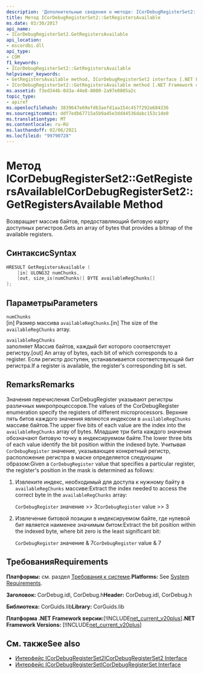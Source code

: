 ```yaml
---
description: 'Дополнительные сведения о методе: ICorDebugRegisterSet2:: Жетрегистерсаваилабле'
title: Метод ICorDebugRegisterSet2::GetRegistersAvailable
ms.date: 03/30/2017
api_name:
- ICorDebugRegisterSet2.GetRegistersAvailable
api_location:
- mscordbi.dll
api_type:
- COM
f1_keywords:
- ICorDebugRegisterSet2::GetRegistersAvailable
helpviewer_keywords:
- GetRegistersAvailable method, ICorDebugRegisterSet2 interface [.NET Framework debugging]
- ICorDebugRegisterSet2::GetRegistersAvailable method [.NET Framework debugging]
ms.assetid: f3ed344b-0d3a-44e8-8000-2a97e0805a2c
topic_type:
- apiref
ms.openlocfilehash: 3839647e69efd63aefd1aa154c457f292e684336
ms.sourcegitcommit: ddf7edb67715a5b9a45e3dd44536dabc153c1de0
ms.translationtype: MT
ms.contentlocale: ru-RU
ms.lasthandoff: 02/06/2021
ms.locfileid: "99790728"
---
```

# <a name="icordebugregisterset2getregistersavailable-method"></a><span data-ttu-id="8f1a7-103">Метод ICorDebugRegisterSet2::GetRegistersAvailable</span><span class="sxs-lookup"><span data-stu-id="8f1a7-103">ICorDebugRegisterSet2::GetRegistersAvailable Method</span></span>

<span data-ttu-id="8f1a7-104">Возвращает массив байтов, предоставляющий битовую карту доступных регистров.</span><span class="sxs-lookup"><span data-stu-id="8f1a7-104">Gets an array of bytes that provides a bitmap of the available registers.</span></span>  
  
## <a name="syntax"></a><span data-ttu-id="8f1a7-105">Синтаксис</span><span class="sxs-lookup"><span data-stu-id="8f1a7-105">Syntax</span></span>  
  
```cpp  
HRESULT GetRegistersAvailable (  
    [in] ULONG32 numChunks,  
    [out, size_is(numChunks)] BYTE availableRegChunks[]  
);  
```  
  
## <a name="parameters"></a><span data-ttu-id="8f1a7-106">Параметры</span><span class="sxs-lookup"><span data-stu-id="8f1a7-106">Parameters</span></span>  

 `numChunks`  
 <span data-ttu-id="8f1a7-107">[in] Размер массива `availableRegChunks`.</span><span class="sxs-lookup"><span data-stu-id="8f1a7-107">[in] The size of the `availableRegChunks` array.</span></span>  
  
 `availableRegChunks`  
 <span data-ttu-id="8f1a7-108">заполняет Массив байтов, каждый бит которого соответствует регистру.</span><span class="sxs-lookup"><span data-stu-id="8f1a7-108">[out] An array of bytes, each bit of which corresponds to a register.</span></span> <span data-ttu-id="8f1a7-109">Если регистр доступен, устанавливается соответствующий бит регистра.</span><span class="sxs-lookup"><span data-stu-id="8f1a7-109">If a register is available, the register's corresponding bit is set.</span></span>  
  
## <a name="remarks"></a><span data-ttu-id="8f1a7-110">Remarks</span><span class="sxs-lookup"><span data-stu-id="8f1a7-110">Remarks</span></span>  

 <span data-ttu-id="8f1a7-111">Значения перечисления CorDebugRegister указывают регистры различных микропроцессоров.</span><span class="sxs-lookup"><span data-stu-id="8f1a7-111">The values of the CorDebugRegister enumeration specify the registers of different microprocessors.</span></span> <span data-ttu-id="8f1a7-112">Верхние пять битов каждого значения являются индексом в `availableRegChunks` массиве байтов.</span><span class="sxs-lookup"><span data-stu-id="8f1a7-112">The upper five bits of each value are the index into the `availableRegChunks` array of bytes.</span></span> <span data-ttu-id="8f1a7-113">Младшие три бита каждого значения обозначают битовую точку в индексируемом байте.</span><span class="sxs-lookup"><span data-stu-id="8f1a7-113">The lower three bits of each value identify the bit position within the indexed byte.</span></span> <span data-ttu-id="8f1a7-114">Учитывая `CorDebugRegister` значение, указывающее конкретный регистр, расположение регистра в маске определяется следующим образом:</span><span class="sxs-lookup"><span data-stu-id="8f1a7-114">Given a `CorDebugRegister` value that specifies a particular register, the register's position in the mask is determined as follows:</span></span>  
  
1. <span data-ttu-id="8f1a7-115">Извлеките индекс, необходимый для доступа к нужному байту в `availableRegChunks` массиве:</span><span class="sxs-lookup"><span data-stu-id="8f1a7-115">Extract the index needed to access the correct byte in the `availableRegChunks` array:</span></span>  
  
     <span data-ttu-id="8f1a7-116">`CorDebugRegister` значение >> 3</span><span class="sxs-lookup"><span data-stu-id="8f1a7-116">`CorDebugRegister` value >> 3</span></span>  
  
2. <span data-ttu-id="8f1a7-117">Извлечение битовой позиции в индексируемом байте, где нулевой бит является наименее значимым битом:</span><span class="sxs-lookup"><span data-stu-id="8f1a7-117">Extract the bit position within the indexed byte, where bit zero is the least significant bit:</span></span>  
  
     <span data-ttu-id="8f1a7-118">`CorDebugRegister` значение & 7</span><span class="sxs-lookup"><span data-stu-id="8f1a7-118">`CorDebugRegister` value & 7</span></span>  
  
## <a name="requirements"></a><span data-ttu-id="8f1a7-119">Требования</span><span class="sxs-lookup"><span data-stu-id="8f1a7-119">Requirements</span></span>  

 <span data-ttu-id="8f1a7-120">**Платформы:** см. раздел [Требования к системе](../../get-started/system-requirements.md).</span><span class="sxs-lookup"><span data-stu-id="8f1a7-120">**Platforms:** See [System Requirements](../../get-started/system-requirements.md).</span></span>  
  
 <span data-ttu-id="8f1a7-121">**Заголовок:** CorDebug.idl, CorDebug.h</span><span class="sxs-lookup"><span data-stu-id="8f1a7-121">**Header:** CorDebug.idl, CorDebug.h</span></span>  
  
 <span data-ttu-id="8f1a7-122">**Библиотека:** CorGuids.lib</span><span class="sxs-lookup"><span data-stu-id="8f1a7-122">**Library:** CorGuids.lib</span></span>  
  
 <span data-ttu-id="8f1a7-123">**Платформа .NET Framework версии:**[!INCLUDE[net_current_v20plus](../../../../includes/net-current-v20plus-md.md)]</span><span class="sxs-lookup"><span data-stu-id="8f1a7-123">**.NET Framework Versions:** [!INCLUDE[net_current_v20plus](../../../../includes/net-current-v20plus-md.md)]</span></span>  
  
## <a name="see-also"></a><span data-ttu-id="8f1a7-124">См. также</span><span class="sxs-lookup"><span data-stu-id="8f1a7-124">See also</span></span>

- [<span data-ttu-id="8f1a7-125">Интерфейс ICorDebugRegisterSet2</span><span class="sxs-lookup"><span data-stu-id="8f1a7-125">ICorDebugRegisterSet2 Interface</span></span>](icordebugregisterset2-interface.md)
- [<span data-ttu-id="8f1a7-126">Интерфейс ICorDebugRegisterSet</span><span class="sxs-lookup"><span data-stu-id="8f1a7-126">ICorDebugRegisterSet Interface</span></span>](icordebugregisterset-interface.md)
